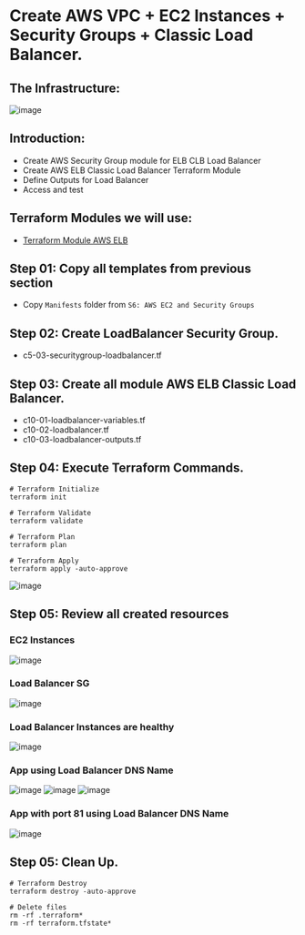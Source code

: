 # Create AWS VPC + EC2 Instances + Security Groups + Classic Load Balancer.
## The Infrastructure:
![image](https://github.com/user-attachments/assets/1949fa6d-0cab-49ce-90bd-7d2c7934c377)

## Introduction:
- Create AWS Security Group module for ELB CLB Load Balancer
- Create AWS ELB Classic Load Balancer Terraform Module
- Define Outputs for Load Balancer
- Access and test

## Terraform Modules we will use:
- [Terraform Module AWS ELB](https://registry.terraform.io/modules/terraform-aws-modules/elb/aws/latest)

## Step 01: Copy all templates from previous section
- Copy `Manifests` folder from `S6: AWS EC2 and Security Groups`

## Step 02: Create LoadBalancer Security Group.
- c5-03-securitygroup-loadbalancer.tf

## Step 03: Create all module AWS ELB Classic Load Balancer.
- c10-01-loadbalancer-variables.tf
- c10-02-loadbalancer.tf
- c10-03-loadbalancer-outputs.tf

## Step 04: Execute Terraform Commands.
```
# Terraform Initialize
terraform init

# Terraform Validate
terraform validate

# Terraform Plan
terraform plan

# Terraform Apply
terraform apply -auto-approve
```
![image](https://github.com/user-attachments/assets/816b4d2e-c0ca-4970-ac25-79c5b8facd34)

## Step 05: Review all created resources
### EC2 Instances
![image](https://github.com/user-attachments/assets/2ade4e40-9933-46ff-b21f-2691463f2208)

### Load Balancer SG
![image](https://github.com/user-attachments/assets/4fc34da8-2a6c-42b0-a7c4-54905d69cadf)

### Load Balancer Instances are healthy
![image](https://github.com/user-attachments/assets/598e1e1b-4030-4c21-a99a-66d4aa9eb237)

### App using Load Balancer DNS Name
![image](https://github.com/user-attachments/assets/2edb9bb0-d0ab-43ce-a18b-cc286a754e5f)
![image](https://github.com/user-attachments/assets/fe823eef-7efe-4013-a068-b5c15bb36a59)
![image](https://github.com/user-attachments/assets/1fd24157-d161-4e25-b2ce-8782bb4eb2cb)

### App with port 81 using Load Balancer DNS Name
![image](https://github.com/user-attachments/assets/1f22aba7-bf42-47eb-a454-7aafad274810)

## Step 05: Clean Up.
```
# Terraform Destroy
terraform destroy -auto-approve

# Delete files
rm -rf .terraform*
rm -rf terraform.tfstate*
```
